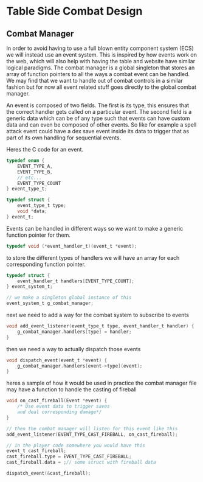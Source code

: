 # Table Side Combat Design

## Combat Manager

In order to avoid having to use a full blown entity component system (ECS) we will instead use an event system. This is inspired by how events work on the web, which will also help with having the table and website have similar logical paradigms. The combat manager is a global singleton that stores an array of function pointers to all the ways a combat event can be handled. We may find that we want to handle out of combat controls in a similar fashion but for now all event related stuff goes directly to the global combat manager.

An event is composed of two fields. The first is its type, this ensures that the correct handler gets called on a particular event. The second field is a generic data which can be of any type such that events can have custom data and can even be composed of other events. So like for example a spell attack event could have a dex save event inside its data to trigger that as part of its own handling for sequential events.

Heres the C code for an event.

```C
typedef enum {
    EVENT_TYPE_A,
    EVENT_TYPE_B,
    // etc...
    EVENT_TYPE_COUNT
} event_type_t;

typedef struct {
    event_type_t type;
    void *data;
} event_t;

```

Events can be handled in different ways so we want to make a generic function pointer for them.

```C
typedef void (*event_handler_t)(event_t *event);
```

to store the different types of handlers we will have an array for each corresponding function pointer.

```C
typedef struct {
    event_handler_t handlers[EVENT_TYPE_COUNT];
} event_system_t;

// we make a singleton global instance of this
event_system_t g_combat_manager;
```

next we need to add a way for the combat system to subscribe to events

```C
void add_event_listener(event_type_t type, event_handler_t handler) {
    g_combat_manager.handlers[type] = handler;
}
```

then we need a way to actually dispatch those events

```C
void dispatch_event(event_t *event) {
    g_combat_manager.handlers[event->type](event);
}
```

heres a sample of how it would be used in practice the combat manager file may have a function to handle the casting of fireball

```C
void on_cast_fireball(Event *event) {
    /* Use event data to trigger saves
    and deal corresponding damage*/
}

// then the combat manager will listen for this event like this
add_event_listener(EVENT_TYPE_CAST_FIREBALL, on_cast_fireball);

// in the player code somewhere you would have this
event_t cast_fireball;
cast_fireball.type = EVENT_TYPE_CAST_FIREBALL;
cast_fireball.data = ;// some struct with fireball data

dispatch_event(&cast_fireball);
```